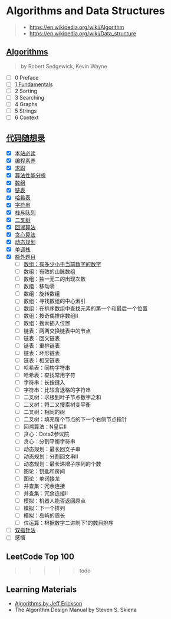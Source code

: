 # Algorithms and Data Structures

> - <https://en.wikipedia.org/wiki/Algorithm>
> - <https://en.wikipedia.org/wiki/Data_structure>

## [Algorithms](https://www.goodreads.com/book/show/10803540-algorithms)

> by Robert Sedgewick, Kevin Wayne

- [ ] 0 Preface
- [ ] [1 Fundamentals](fundamentals)
- [ ] 2 Sorting
- [ ] 3 Searching
- [ ] 4 Graphs
- [ ] 5 Strings
- [ ] 6 Context

## [代码随想录](https://github.com/youngyangyang04/leetcode-master)

- [x] [本站必读](https://programmercarl.com/)
- [x] [编程素养](https://programmercarl.com/%E5%89%8D%E5%BA%8F/%E4%BB%A3%E7%A0%81%E9%A3%8E%E6%A0%BC.html)
- [x] [求职](https://programmercarl.com/%E5%89%8D%E5%BA%8F/%E7%A8%8B%E5%BA%8F%E5%91%98%E7%AE%80%E5%8E%86.html)
- [x] [算法性能分析](fundamentals/analysis_of_algorithms.md)
- [x] [数组](array)
- [x] [链表](linked_list)
- [x] [哈希表](hash_table)
- [x] [字符串](string)
- [x] [栈与队列](stack_queue)
- [x] [二叉树](binary_tree)
- [x] [回溯算法](backtracking)
- [x] [贪心算法](greedy)
- [x] [动态规划](./dynamic_programming/)
- [x] [单调栈](./monotone_stack/)
- [x] [额外题目](https://programmercarl.com/other/ewaishuoming.html)
  - [ ] [数组：有多少小于当前数字的数字](https://programmercarl.com/1365.%E6%9C%89%E5%A4%9A%E5%B0%91%E5%B0%8F%E4%BA%8E%E5%BD%93%E5%89%8D%E6%95%B0%E5%AD%97%E7%9A%84%E6%95%B0%E5%AD%97.html)
  - [ ] 数组：有效的山脉数组
  - [ ] 数组：独一无二的出现次数
  - [ ] 数组：移动零
  - [ ] 数组：旋转数组
  - [ ] 数组：寻找数组的中心索引
  - [ ] 数组：在排序数组中查找元素的第一个和最后一个位置
  - [ ] 数组：按奇偶排序数组II
  - [ ] 数组：搜索插入位置
  - [ ] 链表：两两交换链表中的节点
  - [ ] 链表：回文链表
  - [ ] 链表：重排链表
  - [ ] 链表：环形链表
  - [ ] 链表：相交链表
  - [ ] 哈希表：同构字符串
  - [ ] 哈希表：查找常用字符
  - [ ] 字符串：长按键入
  - [ ] 字符串：比较含退格的字符串
  - [ ] 二叉树：求根到叶子节点数字之和
  - [ ] 二叉树：将二叉搜索树变平衡
  - [ ] 二叉树：相同的树
  - [ ] 二叉树：填充每个节点的下一个右侧节点指针
  - [ ] 回溯算法：N皇后II
  - [ ] 贪心：Dota2参议院
  - [ ] 贪心：分割平衡字符串
  - [ ] 动态规划：最长回文子串
  - [ ] 动态规划：分割回文串II
  - [ ] 动态规划：最长递增子序列的个数
  - [ ] 图论：钥匙和房间
  - [ ] 图论：单词接龙
  - [ ] 并查集：冗余连接
  - [ ] 并查集：冗余连接II
  - [ ] 模拟：机器人能否返回原点
  - [ ] 模拟：下一个排列
  - [ ] 模拟：岛屿的周长
  - [ ] 位运算：根据数字二进制下1的数目排序
- [ ] [双指针法](two_pointers)
- [ ] 感悟

## LeetCode Top 100

>>>>> todo

## Learning Materials

- [Algorithms by Jeff Erickson](http://jeffe.cs.illinois.edu/teaching/algorithms/)
- The Algorithm Design Manual by Steven S. Skiena
